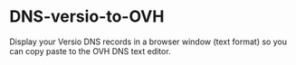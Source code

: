 # DNS-versio-to-OVH
Display your Versio DNS records in a browser window (text format) so you can copy paste to the OVH DNS text editor.
